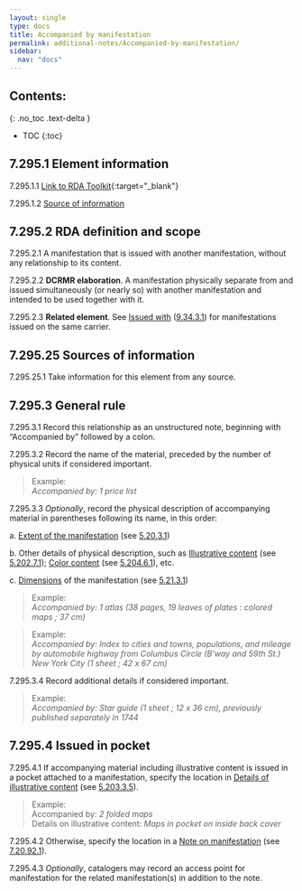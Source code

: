 ```yaml
---
layout: single
type: docs
title: Accompanied by manifestation
permalink: additional-notes/Accompanied-by-manifestation/
sidebar:
  nav: "docs"
---
```


## Contents:
{: .no_toc .text-delta }

- TOC
{:toc}

## 7.295.1 Element information

<a name="7.295.1.1">7.295.1.1</a> [Link to RDA Toolkit](https://beta.rdatoolkit.org/Content/Index?externalId=en-US_ala-c700044a-97ee-3f4b-8ac3-2139c2e827ca){:target="_blank"}

<a name="7.295.1.2">7.295.1.2</a> [Source of information](/DCRMR/additional-notes/)

## 7.295.2 RDA definition and scope

<a name="7.295.2.1">7.295.2.1</a> A manifestation that is issued with another manifestation, without any relationship to its content.

<a name="7.295.2.2">7.295.2.2</a> **DCRMR elaboration**. A manifestation physically separate from and issued simultaneously (or nearly so) with another manifestation and intended to be used together with it.

<a name="7.295.2.3">7.295.2.3</a> **Related element**. See [Issued with](/DCRMR/additional-notes/Issued-with/) ([9.34.3.1](/DCRMR/additional-notes/Issued-with/#9.34.3.1)) for manifestations issued on the same carrier.

## 7.295.25 Sources of information

<a name="7.295.25.1">7.295.25.1</a> Take information for this element from any source.

## 7.295.3 General rule

<a name="7.295.3.1">7.295.3.1</a> Record this relationship as an unstructured note, beginning with “Accompanied by” followed by a colon.

<a name="7.295.3.2">7.295.3.2</a> Record the name of the material, preceded by the number of physical units if considered important.

> Example:  
> <CITE>Accompanied by: 1 price list</CITE>

<a name="7.295.3.3">7.295.3.3</a> *Optionally*, record the physical description of accompanying material in parentheses following its name, in this order:

a.	[Extent of the manifestation](/DCRMR/phys-desc/Extent-of-manifestation/) (see [5.20.3.1](/DCRMR/phys-desc/Extent-of-manifestation/#5.20.3.1)) 

b.	Other details of physical description, such as [Illustrative content](/DCRMR/phys-desc/Illustrative-content/) (see [5.202.7.1](/DCRMR/phys-desc/Illustrative-content/#5.202.7.1)); [Color content](/DCRMR/phys-desc/Color-content) (see [5.204.6.1](/DCRMR/phys-desc/Color-content/#5.204.6.1)), etc.

c.	[Dimensions](/DCRMR/phys-desc/Dimensions/) of the manifestation (see [5.21.3.1](/DCRMR/phys-desc/Dimensions/#5.21.3.1))

>Example:  
> <CITE>Accompanied by: 1 atlas (38 pages, 19 leaves of plates : colored maps ; 37 cm)</CITE>

>Example:  
> <CITE>Accompanied by: Index to cities and towns, populations, and mileage by automobile highway from Columbus Circle (B'way and 59th St.) New York City (1 sheet ; 42 x 67 cm)</CITE>

<a name="7.295.3.4">7.295.3.4</a> Record additional details if considered important. 

>Example:  
> <CITE>Accompanied by: Star guide (1 sheet ; 12 x 36 cm), previously published separately in 1744 </CITE>

## 7.295.4 Issued in pocket

<a name="7.295.4.1">7.295.4.1</a> If accompanying material including illustrative content is issued in a pocket attached to a manifestation, specify the location in [Details of illustrative content](/DCRMR/phys-desc/Details-of-illustrative-content/) (see [5.203.3.5](/DCRMR/phys-desc/Details-of-illustrative-content/#5.203.3.5)). 

>Example:  
> Accompanied by: <CITE>2 folded maps</CITE>  
> Details on illustrative content: <CITE>Maps in pocket on inside back cover</CITE>

<a name="7.295.4.2">7.295.4.2</a> Otherwise, specify the location in a [Note on manifestation](/DCRMR/additional-notes/Note-on-manifestation/) (see [7.20.92.1](/DCRMR/additional-notes/Note-on-manifestation/#7.20.92.1)).

<a name="7.295.4.3">7.295.4.3</a>  *Optionally*, catalogers may record an access point for manifestation for the related manifestation(s) in addition to the note. 